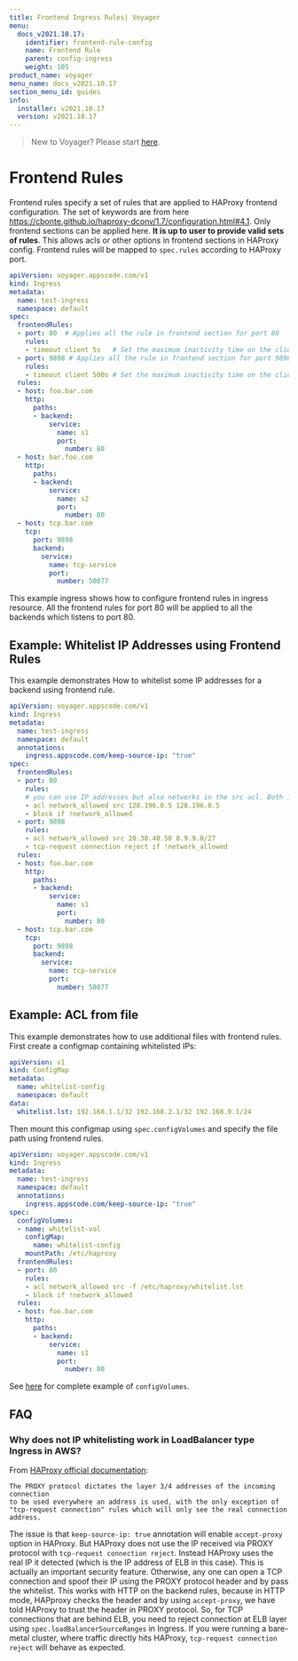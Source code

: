 ```yaml
---
title: Frontend Ingress Rules| Voyager
menu:
  docs_v2021.10.17:
    identifier: frontend-rule-config
    name: Frontend Rule
    parent: config-ingress
    weight: 105
product_name: voyager
menu_name: docs_v2021.10.17
section_menu_id: guides
info:
  installer: v2021.10.17
  version: v2021.10.17
---
```


> New to Voyager? Please start [here](/docs/v2021.10.17/concepts/overview).

# Frontend Rules

Frontend rules specify a set of rules that are applied to HAProxy frontend configuration.
The set of keywords are from here https://cbonte.github.io/haproxy-dconv/1.7/configuration.html#4.1.
Only frontend sections can be applied here. **It is up to user to provide valid sets of rules**.
This allows acls or other options in frontend sections in HAProxy config. Frontend rules will be mapped to `spec.rules` according to HAProxy port.


```yaml
apiVersion: voyager.appscode.com/v1
kind: Ingress
metadata:
  name: test-ingress
  namespace: default
spec:
  frontendRules:
  - port: 80  # Applies all the rule in frontend section for port 80
    rules:
    - timeout client 5s   # Set the maximum inactivity time on the client side.
  - port: 9898 # Applies all the rule in frontend section for port 9898
    rules:
    - timeout client 500s # Set the maximum inactivity time on the client side.
  rules:
  - host: foo.bar.com
    http:
      paths:
      - backend:
          service:
            name: s1
            port:
              number: 80
  - host: bar.foo.com
    http:
      paths:
      - backend:
          service:
            name: s2
            port:
              number: 80
  - host: tcp.bar.com
    tcp:
      port: 9898
      backend:
        service:
          name: tcp-service
          port:
            number: 50077
```

This example ingress shows how to configure frontend rules in ingress resource. All the frontend rules for port 80
will be applied to all the backends which listens to port 80.


## Example: Whitelist IP Addresses using Frontend Rules
This example demonstrates How to whitelist some IP addresses for a backend using frontend rule.

```yaml
apiVersion: voyager.appscode.com/v1
kind: Ingress
metadata:
  name: test-ingress
  namespace: default
  annotations:
    ingress.appscode.com/keep-source-ip: "true"
spec:
  frontendRules:
  - port: 80
    rules:
    # you can use IP addresses but also networks in the src acl. Both 192.168.20.0/24 and 192.168.10.3 work.
    - acl network_allowed src 128.196.0.5 128.196.0.5
    - block if !network_allowed
  - port: 9898
    rules:
    - acl network_allowed src 20.30.40.50 8.9.9.0/27
    - tcp-request connection reject if !network_allowed
  rules:
  - host: foo.bar.com
    http:
      paths:
      - backend:
          service:
            name: s1
            port:
              number: 80
  - host: tcp.bar.com
    tcp:
      port: 9898
      backend:
        service:
          name: tcp-service
          port:
            number: 50077
```

## Example: ACL from file

This example demonstrates how to use additional files with frontend rules. First create a configmap containing whitelisted IPs:

```yaml
apiVersion: v1
kind: ConfigMap
metadata:
  name: whitelist-config
  namespace: default
data:
  whitelist.lst: 192.168.1.1/32 192.168.2.1/32 192.168.0.1/24
```

Then mount this configmap using `spec.configVolumes` and specify the file path using frontend rules.

```yaml
apiVersion: voyager.appscode.com/v1
kind: Ingress
metadata:
  name: test-ingress
  namespace: default
  annotations:
    ingress.appscode.com/keep-source-ip: "true"
spec:
  configVolumes:
  - name: whitelist-vol
    configMap:
      name: whitelist-config
    mountPath: /etc/haproxy
  frontendRules:
  - port: 80
    rules:
    - acl network_allowed src -f /etc/haproxy/whitelist.lst
    - block if !network_allowed
  rules:
  - host: foo.bar.com
    http:
      paths:
      - backend:
          service:
            name: s1
            port:
              number: 80
```

See [here](/docs/v2021.10.17/guides/ingress/configuration/config-volumes) for complete example of `configVolumes`.

## FAQ

### Why does not IP whitelisting work in LoadBalancer type Ingress in AWS?

From [HAProxy official documentation](https://cbonte.github.io/haproxy-dconv/1.7/configuration.html#5.1-accept-proxy):

 ```
The PROXY protocol dictates the layer 3/4 addresses of the incoming connection
to be used everywhere an address is used, with the only exception of
"tcp-request connection" rules which will only see the real connection address.
```

The issue is that `keep-source-ip: true` annotation will enable `accept-proxy` option in HAProxy. But HAProxy does not use the IP received via PROXY protocol with `tcp-request connection reject`. Instead HAProxy uses the real IP it detected (which is the IP address of ELB in this case). This is actually an important security feature. Otherwise, any one can open a TCP connection and spoof their IP using the PROXY protocol header and by pass the whitelist. This works with HTTP on the backend rules, because in HTTP mode, HAPproxy checks the header and by using `accept-proxy`, we have told HAProxy to trust the header in PROXY protocol. So, for TCP connections that are behind ELB, you need to reject connection at ELB layer using `spec.loadBalancerSourceRanges` in Ingress. If you were running a bare-metal cluster, where traffic directly hits HAProxy, `tcp-request connection reject` will behave as expected.

